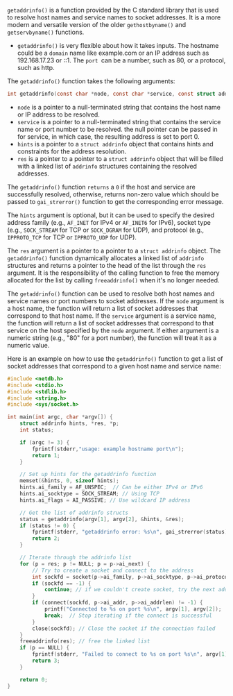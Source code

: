 `getaddrinfo()` is a function provided by the C standard library that is used to resolve host names and service names to socket addresses. It is a more modern and versatile version of the older `gethostbyname()` and `getservbyname()` functions.

* `getaddrinfo()` is very flexible about how it takes inputs. The hostname could be a `domain` name like example.com or an IP address such as 192.168.17.23 or ::1. The `port `can be a number, such as 80, or a protocol, such as http.
     
The `getaddrinfo()` function takes the following arguments:
```C
int getaddrinfo(const char *node, const char *service, const struct addrinfo *hints, struct addrinfo **res);
```
-   `node` is a pointer to a null-terminated string that contains the host name or IP address to be resolved.
-   `service` is a pointer to a null-terminated string that contains the service name or port number to be resolved. the null pointer can be passed in for service, in which case, the resulting address is set to port 0.
-   `hints` is a pointer to a `struct addrinfo` object that contains hints and constraints for the address resolution.
-   `res` is a pointer to a pointer to a `struct addrinfo` object that will be filled with a linked list of `addrinfo` structures containing the resolved addresses.

The `getaddrinfo()` function `returns` a `0` if the host and service are successfully resolved, otherwise, returns non-zero value which should be passed to `gai_strerror()` function to get the corresponding error message.

The `hints` argument is optional, but it can be used to specify the desired address family (e.g., `AF_INET` for IPv4 or `AF_INET6` for IPv6), socket type (e.g., `SOCK_STREAM` for TCP or `SOCK_DGRAM` for UDP), and protocol (e.g., `IPPROTO_TCP` for TCP or `IPPROTO_UDP` for UDP).

The `res` argument is a pointer to a pointer to a `struct addrinfo` object. The `getaddrinfo()` function dynamically allocates a linked list of `addrinfo` structures and returns a pointer to the head of the list through the `res` argument. It is the responsibility of the calling function to free the memory allocated for the list by calling `freeaddrinfo()` when it's no longer needed.

The `getaddrinfo()` function can be used to resolve both host names and service names or port numbers to socket addresses. If the `node` argument is a host name, the function will return a list of socket addresses that correspond to that host name. If the `service` argument is a service name, the function will return a list of socket addresses that correspond to that service on the host specified by the `node` argument. If either argument is a numeric string (e.g., "80" for a port number), the function will treat it as a numeric value.

Here is an example on how to use the `getaddrinfo()` function to get a list of socket addresses that correspond to a given host name and service name:
```C
#include <netdb.h>
#include <stdio.h>
#include <stdlib.h>
#include <string.h>
#include <sys/socket.h>

int main(int argc, char *argv[]) {
    struct addrinfo hints, *res, *p;
    int status;

    if (argc != 3) {
        fprintf(stderr,"usage: example hostname port\n");
        return 1;
    }

    // Set up hints for the getaddrinfo function
    memset(&hints, 0, sizeof hints);
    hints.ai_family = AF_UNSPEC;  // Can be either IPv4 or IPv6
    hints.ai_socktype = SOCK_STREAM; // Using TCP
    hints.ai_flags = AI_PASSIVE; // Use wildcard IP address

    // Get the list of addrinfo structs
    status = getaddrinfo(argv[1], argv[2], &hints, &res);
    if (status != 0) {
        fprintf(stderr, "getaddrinfo error: %s\n", gai_strerror(status));
        return 2;
    }

    // Iterate through the addrinfo list
    for (p = res; p != NULL; p = p->ai_next) {
        // Try to create a socket and connect to the address
        int sockfd = socket(p->ai_family, p->ai_socktype, p->ai_protocol);
        if (sockfd == -1) {
            continue; // if we couldn't create socket, try the next addrinfo
        }
        if (connect(sockfd, p->ai_addr, p->ai_addrlen) != -1) {
            printf("Connected to %s on port %s\n", argv[1], argv[2]);
            break;  // Stop iterating if the connect is successful
        }
        close(sockfd); // Close the socket if the connection failed
    }
    freeaddrinfo(res); // free the linked list
    if (p == NULL) {
        fprintf(stderr, "Failed to connect to %s on port %s\n", argv[1], argv[2]);
        return 3;
    }

    return 0;
}
```
